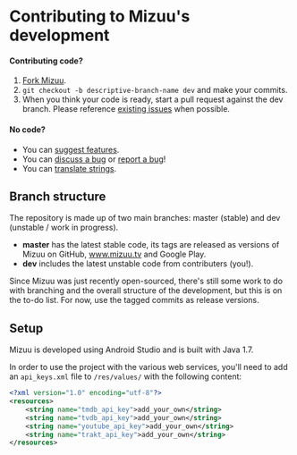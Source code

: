 Contributing to Mizuu's development
============

#### Contributing code?

1. [Fork Mizuu][1].
2. `git checkout -b descriptive-branch-name dev` and make your commits.
3. When you think your code is ready, start a pull request against the dev branch. Please reference [existing issues][2] when possible.

#### No code?
* You can [suggest features][2].
* You can [discuss a bug][2] or [report a bug][2]!
* You can [translate strings][3].

Branch structure
----------------

The repository is made up of two main branches: master (stable) and dev (unstable / work in progress).

* **master** has the latest stable code, its tags are released as versions of Mizuu on GitHub, www.mizuu.tv and Google Play.
* **dev** includes the latest unstable code from contributers (you!).

Since Mizuu was just recently open-sourced, there's still some work to do with branching and the overall structure of the development, but this is on the to-do list. For now, use the tagged commits as release versions.

Setup
-----

Mizuu is developed using Android Studio and is built with Java 1.7.

In order to use the project with the various web services, you'll need to add an `api_keys.xml` file to `/res/values/` with the following content:

```xml
<?xml version="1.0" encoding="utf-8"?>
<resources>
    <string name="tmdb_api_key">add_your_own</string>
    <string name="tvdb_api_key">add_your_own</string>
    <string name="youtube_api_key">add_your_own</string>
    <string name="trakt_api_key">add_your_own</string>
</resources>
```

 [1]: https://github.com/MizzleDK/Mizuu/fork
 [2]: https://github.com/MizzleDK/Mizuu/issues
 [3]: http://translate.mizuu.tv/
